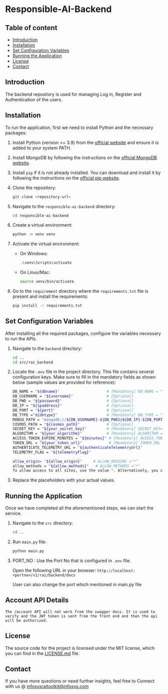 # Responsible-AI-Backend

## Table of content
- [Introduction](#introduction)
- [Installation](#installation)
- [Set Configuration Variables](#set-configuration-variables)
- [Running the Application](#running-the-application)
- [License](#license)
- [Contact](#contact)


## Introduction
The backend repository is used for managing Log in, Register and Authentication of the users.

## Installation
To run the application, first we need to install Python and the necessary packages:

1. Install Python (version >= 3.9) from the [official website](https://www.python.org/downloads/) and ensure it is added to your system PATH.

2. Install MongoDB by following the instructions on the [official MongoDB website](https://docs.mongodb.com/manual/installation/).

3. Install `pip` if it is not already installed. You can download and install it by following the instructions on the [official pip website](https://pip.pypa.io/en/stable/installation/).


4. Clone the repository:
    ```sh
    git clone <repository-url>
    ```

5. Navigate to the `responsible-ai-backend` directory:
    ```sh
    cd responsible-ai-backend
    ```

6. Create a virtual environment:
    ```sh
    python -m venv venv
    ```

7. Activate the virtual environment:
    - On Windows:
        ```sh
        .\venv\Scripts\activate
         ```

    - On Linux/Mac:
        ```sh
        source venv/bin/activate
        ```

8. Go to the `requirement` directory where the `requirements.txt` file is present and install the requirements:
    ```sh
    pip install -r requirements.txt
    ```
## Set Configuration Variables

After installing all the required packages, configure the variables necessary to run the APIs.

1. Navigate to the `backend` directory:
    ```sh
    cd ..
    cd src/rai_backend
    ```

2. Locate the `.env` file in the project directory. This file contains several configuration keys. Make sure to fill in the mandatory fields as shown below (sample values are provided for reference):

    ```sh
    DB_NAME = "${dbname}"                     # [Mandatory] DB_NAME = "raibackend"
    DB_USERNAME = "${username}"               # [Optional]
    DB_PWD = "${password}"                    # [Optional]
    DB_IP = "${ipaddress}"                    # [Optional]
    DB_PORT = "${port}"                       # [Optional]
    DB_TYPE ="${dbtype}"                      # [Mandatory] DB_TYPE = "mongo"
    MONGO_PATH = "mongodb://${DB_USERNAME}:${DB_PWD}@${DB_IP}:${DB_PORT}/"    # [Mandatory] MONGO_PATH = "mongodb://localhost:27017/"
    COSMOS_PATH = "${cosmos_path}"            # [Optional]
    SECRET_KEY = "${your_secret_key}"         # [Mandatory] SECRET_KEY= "your_secret_key" eg : you can give some random value like rai123
    ALGORITHM = "${your_algorithm}"           # [Mandatory] ALGORITHM = "HS256"
    ACCESS_TOKEN_EXPIRE_MINUTES = "${minutes}" # [Mandatory] ACCESS_TOKEN_EXPIRE_MINUTES = 30 
    TOKEN_URL = "${your_token_url}"            # [Mandatory] TOKEN_URL =  "/token"
    AUTHENTICATE_TELEMETRY_URL = "${authenticateTelemetryUrl}"            # [Optional]
    TELEMETRY_FLAG = "${telemetryFlag}"                                    # [Optional] False if do not want to connect with telemetry 

    ```
    ```sh
    allow_origin= "${allow_origin}"     # ALLOW_ORIGINS ="*" 
    allow_methods = "${allow_methods}"   # ALLOW_METHODS ="*"        
    To allow access to all sites, use the value *. Alternatively, you can specify a list of sites that should have access.
    ```


3. Replace the placeholders with your actual values.

## Running the Application

Once we have completed all the aforementioned steps, we can start the service.

1. Navigate to the `src` directory:
    ```sh
    cd ..
    ```

2. Run `main.py` file:
    ```sh
    python main.py
     ```

3. PORT_NO : Use the Port No that is configured in `.env` file.

   Open the following URL in your browser:
    `http://localhost:<portno>/v1/rai/backend/docs`

    User can also change the port which mentioned in main.py file
	
## Account API Details
	The /account API will not work from the swagger docs. It is used to verify and the JWT token is sent from the front end and then the api will be authorized. 
  
## License

The source code for the project is licensed under the MIT license, which you can find in the [LICENSE.md](LICENSE.md) file.

## Contact

If you have more questions or need further insights, feel free to Connect with us @ infosysraitoolkit@infosys.com

